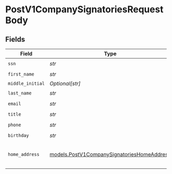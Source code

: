 # PostV1CompanySignatoriesRequestBody


## Fields

| Field                                                                                          | Type                                                                                           | Required                                                                                       | Description                                                                                    |
| ---------------------------------------------------------------------------------------------- | ---------------------------------------------------------------------------------------------- | ---------------------------------------------------------------------------------------------- | ---------------------------------------------------------------------------------------------- |
| `ssn`                                                                                          | *str*                                                                                          | :heavy_check_mark:                                                                             | N/A                                                                                            |
| `first_name`                                                                                   | *str*                                                                                          | :heavy_check_mark:                                                                             | N/A                                                                                            |
| `middle_initial`                                                                               | *Optional[str]*                                                                                | :heavy_minus_sign:                                                                             | N/A                                                                                            |
| `last_name`                                                                                    | *str*                                                                                          | :heavy_check_mark:                                                                             | N/A                                                                                            |
| `email`                                                                                        | *str*                                                                                          | :heavy_check_mark:                                                                             | N/A                                                                                            |
| `title`                                                                                        | *str*                                                                                          | :heavy_check_mark:                                                                             | N/A                                                                                            |
| `phone`                                                                                        | *str*                                                                                          | :heavy_check_mark:                                                                             | N/A                                                                                            |
| `birthday`                                                                                     | *str*                                                                                          | :heavy_check_mark:                                                                             | N/A                                                                                            |
| `home_address`                                                                                 | [models.PostV1CompanySignatoriesHomeAddress](../models/postv1companysignatorieshomeaddress.md) | :heavy_check_mark:                                                                             | The signatory's home address                                                                   |